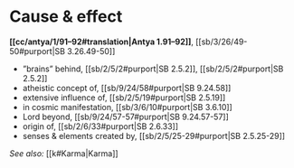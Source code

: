 # Cause & effect

**[[cc/antya/1/91–92#translation|Antya 1.91–92]]**, [[sb/3/26/49-50#purport|SB 3.26.49-50]]

* ”brains” behind, [[sb/2/5/2#purport|SB 2.5.2]], [[sb/2/5/2#purport|SB 2.5.2]]
* atheistic concept of, [[sb/9/24/58#purport|SB 9.24.58]]
* extensive influence of, [[sb/2/5/19#purport|SB 2.5.19]]
* in cosmic manifestation, [[sb/3/6/10#purport|SB 3.6.10]]
* Lord beyond, [[sb/9/24/57-57#purport|SB 9.24.57-57]]
* origin of, [[sb/2/6/33#purport|SB 2.6.33]]
* senses & elements created by, [[sb/2/5/25-29#purport|SB 2.5.25-29]]

*See also:* [[k#Karma|Karma]]
